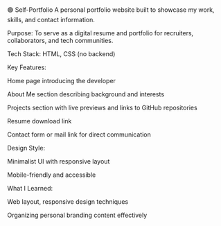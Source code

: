 🟢 Self-Portfolio
A personal portfolio website built to showcase my work, skills, and contact information.

Purpose: To serve as a digital resume and portfolio for recruiters, collaborators, and tech communities.

Tech Stack: HTML, CSS (no backend)

Key Features:

Home page introducing the developer

About Me section describing background and interests

Projects section with live previews and links to GitHub repositories

Resume download link

Contact form or mail link for direct communication

Design Style:

Minimalist UI with responsive layout

Mobile-friendly and accessible

What I Learned:

Web layout, responsive design techniques

Organizing personal branding content effectively
